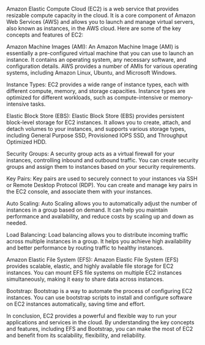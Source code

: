Amazon Elastic Compute Cloud (EC2) is a web service that provides resizable compute capacity in the cloud. It is a core component of Amazon Web Services (AWS) and allows you to launch and manage virtual servers, also known as instances, in the AWS cloud. Here are some of the key concepts and features of EC2:

Amazon Machine Images (AMI):
An Amazon Machine Image (AMI) is essentially a pre-configured virtual machine that you can use to launch an instance. It contains an operating system, any necessary software, and configuration details. AWS provides a number of AMIs for various operating systems, including Amazon Linux, Ubuntu, and Microsoft Windows.

Instance Types:
EC2 provides a wide range of instance types, each with different compute, memory, and storage capacities. Instance types are optimized for different workloads, such as compute-intensive or memory-intensive tasks.

Elastic Block Store (EBS):
Elastic Block Store (EBS) provides persistent block-level storage for EC2 instances. It allows you to create, attach, and detach volumes to your instances, and supports various storage types, including General Purpose SSD, Provisioned IOPS SSD, and Throughput Optimized HDD.

Security Groups:
A security group acts as a virtual firewall for your instances, controlling inbound and outbound traffic. You can create security groups and assign them to instances based on your security requirements.

Key Pairs:
Key pairs are used to securely connect to your instances via SSH or Remote Desktop Protocol (RDP). You can create and manage key pairs in the EC2 console, and associate them with your instances.

Auto Scaling:
Auto Scaling allows you to automatically adjust the number of instances in a group based on demand. It can help you maintain performance and availability, and reduce costs by scaling up and down as needed.

Load Balancing:
Load balancing allows you to distribute incoming traffic across multiple instances in a group. It helps you achieve high availability and better performance by routing traffic to healthy instances.

Amazon Elastic File System (EFS):
Amazon Elastic File System (EFS) provides scalable, elastic, and highly available file storage for EC2 instances. You can mount EFS file systems on multiple EC2 instances simultaneously, making it easy to share data across instances.

Bootstrap:
Bootstrap is a way to automate the process of configuring EC2 instances. You can use bootstrap scripts to install and configure software on EC2 instances automatically, saving time and effort.

In conclusion, EC2 provides a powerful and flexible way to run your applications and services in the cloud. By understanding the key concepts and features, including EFS and Bootstrap, you can make the most of EC2 and benefit from its scalability, flexibility, and reliability.


